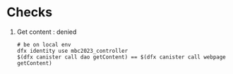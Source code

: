 # Checks

1. Get content : denied

    ```shell
    # be on local env
    dfx identity use mbc2023_controller
    $(dfx canister call dao getContent) == $(dfx canister call webpage getContent)
    ```